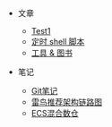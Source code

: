- 文章
  * [Test1](test/test2.md)
  * [定时 shell 脚本](timing-shell-task.md)
  * [工具 & 图书](tools-and-books.md)

- 笔记
  * [Git笔记](https://wangzhiyuan1221.gitee.io/static/image/202101/git-note.png)
  * [雷鸟推荐架构链路图](https://gitee.com/summerxiaxue/static/blob/master/image/leiniao_recommend.png)
  * [ECS混合数仓](note/ECS_note.md)

